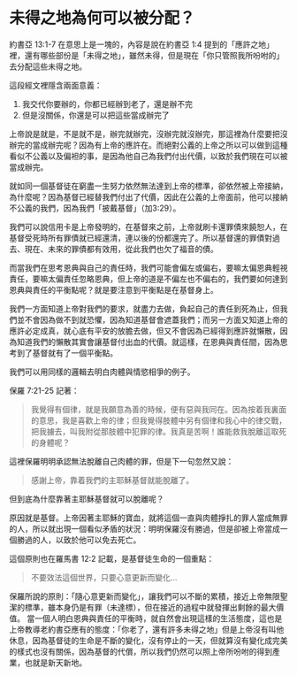 # 未得之地為何可以被分配？

約書亞 13:1-7 在意思上是一塊的，內容是說在約書亞 1:4 提到的「應許之地」裡，還有哪些部份是「未得之地」，雖然未得，但是現在「你只管照我所吩咐的」去分配這些未得之地。

這段經文裡隱含兩面意義：

1. 我交代你要辦的，你都已經辦到老了，還是辦不完
2. 但是沒關係，你還是可以把這些當成辦完了

上帝說是就是，不是就不是，辦完就辦完，沒辦完就沒辦完，那這裡為什麼要把沒辦完的當成辦完呢？因為有上帝的應許在。而絕對公義的上帝之所以可以做到這種看似不公義以及偏袒的事，是因為他自己為我們付出代價，以致於我們現在可以被當成辦完。

就如同一個基督徒在窮盡一生努力依然無法達到上帝的標準，卻依然被上帝接納，為什麼呢？因為基督已經替我們付出了代價，因此在公義的上帝面前，他可以接納不公義的我們，因為我們「披戴基督」（加3:29）。

我們可以說信用卡是上帝發明的，在基督來之前，上帝就刷卡還罪債來饒恕人，在基督受死時所有罪債就已經還清，連以後的份都還完了。所以基督還的罪債對過去、現在、未來的罪債都有效用，從此我們也欠了福音的債。

而當我們在思考恩典與自己的責任時，我們可能會偏左或偏右，要嘛太偏恩典輕視責任，要嘛太偏責任忽略恩典，但上帝的道是不偏左也不偏右的，我們要如何達到恩典與責任的平衡點呢？就是要注意到平衡點是在基督身上。

我們一方面知道上帝對我們的要求，就盡力去做，負起自己的責任到死為止，但我們並不會因為做不到就恐懼，因為知道基督會遮蓋我們；而另一方面又知道上帝的應許必定成真，就心底有平安的放膽去做，但又不會因為已經得到應許就懶散，因為知道我們的懶散其實會讓基督付出血的代價。就這樣，在恩典與責任間，因為思考到了基督就有了一個平衡點。

我們可以用同樣的邏輯去明白肉體與情慾相爭的例子。

保羅 7:21-25 記著：

> 我覺得有個律，就是我願意為善的時候，便有惡與我同在。因為按着我裏面的意思，我是喜歡上帝的律；但我覺得肢體中另有個律和我心中的律交戰，把我擄去，叫我附從那肢體中犯罪的律。我真是苦啊！誰能救我脫離這取死的身體呢？

這裡保羅明明承認無法脫離自己肉體的罪，但是下一句忽然又說：

> 感謝上帝，靠着我們的主耶穌基督就能脫離了。

但到底為什麼靠著主耶穌基督就可以脫離呢？

原因就是基督。上帝因著主耶穌的寶血，就將這個一直與肉體掙扎的罪人當成無罪的人，所以就出現一個看似矛盾的狀況：明明保羅沒有勝過，但是卻被上帝當成一個勝過的人，以致於他可以免去死亡。

這個原則也在羅馬書 12:2 記載，是基督徒生命的一個重點：

> 不要效法這個世界，只要心意更新而變化…

保羅所說的原則：「隨心意更新而變化」，讓我們可以不斷的累積，接近上帝無限聖潔的標準，雖本身仍是有罪（未達標），但在接近的過程中就發揮出剩餘的最大價值。
當一個人明白恩典與責任的平衡時，就自然會出現這樣的生活態度，這也是上帝教導老約書亞應有的態度：「你老了，還有許多未得之地」但是上帝沒有叫他休息，因為基督徒的生命是不斷的變化，沒有停止的一天，但就算沒有變化成完美的樣式也沒有關係，因為基督的代償，所以我們仍然可以照上帝所吩咐的得到產業，也就是新天新地。